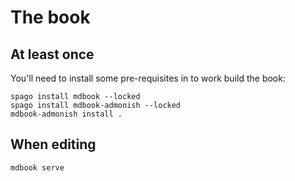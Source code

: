 # The book

## At least once

You'll need to install some pre-requisites in to work build the book:

```shell
spago install mdbook --locked
spago install mdbook-admonish --locked
mdbook-admonish install .
```

## When editing

```shell
mdbook serve
```
